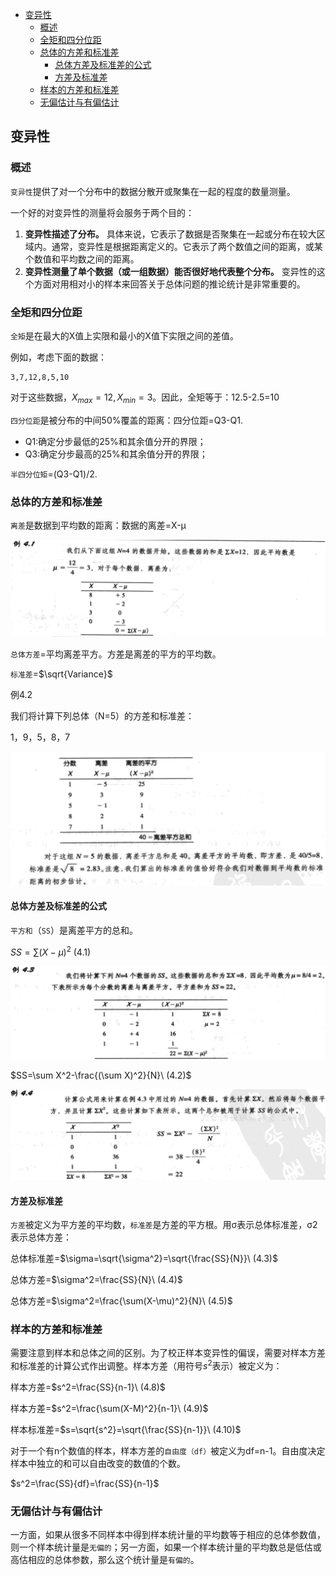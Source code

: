 - [变异性](#%e5%8f%98%e5%bc%82%e6%80%a7)
  - [概述](#%e6%a6%82%e8%bf%b0)
  - [全矩和四分位距](#%e5%85%a8%e7%9f%a9%e5%92%8c%e5%9b%9b%e5%88%86%e4%bd%8d%e8%b7%9d)
  - [总体的方差和标准差](#%e6%80%bb%e4%bd%93%e7%9a%84%e6%96%b9%e5%b7%ae%e5%92%8c%e6%a0%87%e5%87%86%e5%b7%ae)
    - [总体方差及标准差的公式](#%e6%80%bb%e4%bd%93%e6%96%b9%e5%b7%ae%e5%8f%8a%e6%a0%87%e5%87%86%e5%b7%ae%e7%9a%84%e5%85%ac%e5%bc%8f)
    - [方差及标准差](#%e6%96%b9%e5%b7%ae%e5%8f%8a%e6%a0%87%e5%87%86%e5%b7%ae)
  - [样本的方差和标准差](#%e6%a0%b7%e6%9c%ac%e7%9a%84%e6%96%b9%e5%b7%ae%e5%92%8c%e6%a0%87%e5%87%86%e5%b7%ae)
  - [无偏估计与有偏估计](#%e6%97%a0%e5%81%8f%e4%bc%b0%e8%ae%a1%e4%b8%8e%e6%9c%89%e5%81%8f%e4%bc%b0%e8%ae%a1)

## 变异性
### 概述
`变异性`提供了对一个分布中的数据分散开或聚集在一起的程度的数量测量。

一个好的对变异性的测量将会服务于两个目的：
1. **变异性描述了分布。** 具体来说，它表示了数据是否聚集在一起或分布在较大区域内。通常，变异性是根据距离定义的。它表示了两个数值之间的距离，或某个数值和平均数之间的距离。
2. **变异性测量了单个数据（或一组数据）能否很好地代表整个分布。** 变异性的这个方面对用相对小的样本来回答关于总体问题的推论统计是非常重要的。

### 全矩和四分位距
`全矩`是在最大的X值上实限和最小的X值下实限之间的差值。

例如，考虑下面的数据：

```
3,7,12,8,5,10
```

对于这些数据，$X_{max}=12,X_{min}=3$。因此，全矩等于：12.5-2.5=10

`四分位距`是被分布的中间50%覆盖的距离：四分位距=Q3-Q1.

- Q1:确定分步最低的25%和其余值分开的界限；
- Q3:确定分步最高的25%和其余值分开的界限；

`半四分位矩`=(Q3-Q1)/2.

### 总体的方差和标准差
`离差`是数据到平均数的距离：数据的离差=X-μ

![](variance1.png)

`总体方差`=平均离差平方。方差是离差的平方的平均数。

`标准差`=$\sqrt{Variance}$

例4.2

我们将计算下列总体（N=5）的方差和标准差：

1，9，5，8，7

![](variance2.png)

#### 总体方差及标准差的公式
`平方和`（`SS`）是离差平方的总和。

$SS=\sum(X-\mu)^2\ (4.1)$

![](variance3.png)

$SS=\sum X^2-\frac{(\sum X)^2}{N}\ (4.2)$

![](variance4.png)

#### 方差及标准差
`方差`被定义为平方差的平均数，`标准差`是方差的平方根。用σ表示总体标准差，σ2表示总体方差：

总体标准差=$\sigma=\sqrt{\sigma^2}=\sqrt{\frac{SS}{N}}\ (4.3)$

总体方差=$\sigma^2=\frac{SS}{N}\ (4.4)$

总体方差=$\sigma^2=\frac{\sum(X-\mu)^2}{N}\ (4.5)$

### 样本的方差和标准差
需要注意到样本和总体之间的区别。为了校正样本变异性的偏误，需要对样本方差和标准差的计算公式作出调整。样本方差（用符号$s^2$表示）被定义为：

样本方差=$s^2=\frac{SS}{n-1}\ (4.8)$

样本方差=$s^2=\frac{\sum(X-M)^2}{n-1}\ (4.9)$

样本标准差=$s=\sqrt{s^2}=\sqrt{\frac{SS}{n-1}}\ (4.10)$

对于一个有n个数值的样本，样本方差的`自由度（df）`被定义为df=n-1。自由度决定样本中独立的和可以自由改变的数值的个数。

$s^2=\frac{SS}{df}=\frac{SS}{n-1}$

### 无偏估计与有偏估计
一方面，如果从很多不同样本中得到样本统计量的平均数等于相应的总体参数值，则一个样本统计量是`无偏的`；另一方面，如果一个样本统计量的平均数总是低估或高估相应的总体参数，那么这个统计量是`有偏的`。
